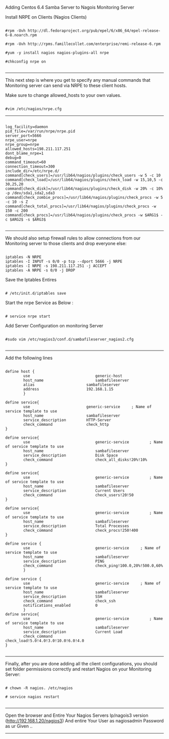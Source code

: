 Adding Centos 6.4 Samba Server to Nagois Monitoring Server

 Install NRPE on Clients (Nagios Clients)


```

#rpm -Uvh http://dl.fedoraproject.org/pub/epel/6/x86_64/epel-release-6-8.noarch.rpm

#rpm -Uvh http://rpms.famillecollet.com/enterprise/remi-release-6.rpm

#yum -y install nagios nagios-plugins-all nrpe

#chkconfig nrpe on


```



-------------------------------------------------------------------------



This next step is where you get to specify any manual commands that Monitoring server 
can send via NRPE to these client hosts.

Make sure to change allowed_hosts to your own values. 

```

#vim /etc/nagios/nrpe.cfg

```



-------------------------------------------------------------------------



```

log_facility=daemon
pid_file=/var/run/nrpe/nrpe.pid
server_port=5666
nrpe_user=nrpe
nrpe_group=nrpe
allowed_hosts=198.211.117.251
dont_blame_nrpe=1
debug=0
command_timeout=60
connection_timeout=300
include_dir=/etc/nrpe.d/
command[check_users]=/usr/lib64/nagios/plugins/check_users -w 5 -c 10
command[check_load]=/usr/lib64/nagios/plugins/check_load -w 15,10,5 -c 30,25,20
command[check_disk]=/usr/lib64/nagios/plugins/check_disk -w 20% -c 10% -p /dev/sda1,sda2,sda3
command[check_zombie_procs]=/usr/lib64/nagios/plugins/check_procs -w 5 -c 10 -s Z
command[check_total_procs]=/usr/lib64/nagios/plugins/check_procs -w 150 -c 200
command[check_procs]=/usr/lib64/nagios/plugins/check_procs -w $ARG1$ -c $ARG2$ -s $ARG3$


```



-------------------------------------------------------------------------

We should also setup firewall rules to allow connections from our 
Monitoring server to those clients and drop everyone else:


```

iptables -N NRPE
iptables -I INPUT -s 0/0 -p tcp --dport 5666 -j NRPE
iptables -I NRPE -s 198.211.117.251 -j ACCEPT
iptables -A NRPE -s 0/0 -j DROP

```

Save the Iptables Entires


```

# /etc/init.d/iptables save

```


Start the nrpe Service as Below :

```

# service nrpe start

```


Add Server Configuration on monitoring Server 

```

#sudo vim /etc/nagios3/conf.d/sambafileserver_nagios2.cfg


```

-------------------------------------------------------------------------

Add the following lines


```

define host {
        use                   	        generic-host
        host_name              	        sambafileserver
        alias                   	sambafileserver
        address                 	192.168.1.15
        }

define service{
        use                     	generic-service		; Name of service template to use
        host_name               	sambafileserver
        service_description     	HTTP-Server
        check_command           	check_http
}

define service{
        use                             generic-service         ; Name of service template to use
        host_name                       sambafileserver
        service_description             Disk Space
        check_command                   check_all_disks!20%!10%
}

define service{
        use                             generic-service         ; Name of service template to use
        host_name                       sambafileserver
        service_description             Current Users
        check_command                   check_users!20!50
}

define service{
        use                             generic-service         ; Name of service template to use
        host_name                       sambafileserver
        service_description             Total Processes
        check_command                   check_procs!250!400
}

define service {
        use                             generic-service		; Name of service template to use
        host_name                       sambafileserver
        service_description             PING
        check_command                   check_ping!100.0,20%!500.0,60%
        }

define service {
        use                             generic-service		; Name of service template to use
        host_name                       sambafileserver
        service_description             SSH
        check_command                   check_ssh
        notifications_enabled           0
        }
define service{
        use                             generic-service         ; Name of service template to use
        host_name                       sambafileserver
        service_description             Current Load
        check_command                   check_load!5.0!4.0!3.0!10.0!6.0!4.0
}


```



-------------------------------------------------------------------



Finally, after you are done adding all the client configurations, 
you should set folder permissions correctly and restart Nagios on your Monitoring Server:



```

# chown -R nagios. /etc/nagios

# service nagios restart


```



-------------------------------------------------------------------



Open the browser and Entire Your Nagios Servers Ip/nagois3 version  (http://192.168.1.20/nagios3)
And entire Your User as nagiosadmin
                Password as ur Given .. 


-------------------------------------------------------------------


